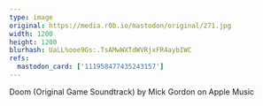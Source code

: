 ```yaml
---
type: image
original: https://media.r0b.io/mastodon/original/271.jpg
width: 1200
height: 1200
blurhash: UaLL%ooe9Gs:.TsAMwWXTdWVRjxFR4aybIWC
refs:
  mastodon_card: ['111958477435243157']
---
```


Doom (Original Game Soundtrack) by Mick Gordon on Apple Music
